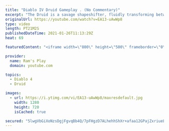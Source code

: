 ```yaml
---
title: "Diablo IV Druid Gameplay . (No Commentary)"
excerpt: "The Druid is a savage shapeshifter, fluidly transforming between the forms of a towering bear or a vicious werewolf to fight alongside the creatures of the wild."
originalUrl: https://youtube.com/watch?v=EA13-uAwWp8
type: video
length: PT21M2S
publishedDateTime: 2021-01-26T11:13:29Z
heat: 69

featuredContent: "<iframe width=\"800\" height=\"500\" frameborder=\"0\" src=\"https://www.youtube.com/embed/EA13-uAwWp8\" allow=\"accelerometer; autoplay; encrypted-media; gyroscope; picture-in-picture\" allowfullscreen></iframe>"

provider:
  name: Ram's Play
  domain: youtube.com

topics:
  - Diablo 4
  - Druid

images:
  - url: https://i.ytimg.com/vi/EA13-uAwWp8/maxresdefault.jpg
    width: 1280
    height: 720
    isCached: true

secured: "5lwgVbGiXoNzsDgjFgvqBb4Q/7pFHgzD7ALhehhShXr+afaa12GPajZxriueL0wJ8A+cGXu6Owx6ncBeAFRf3tFLJJ+uUlhkavIOqHuWJ8LjmMFLD9lOyfgWKqQLjcIo3SEA0WPO88KWCB7hGCVyY6+2EpfQUtdkC5OgXvBVPkBj3rEqCYVBjQnmY8Mdpj9rY1+nyujqtlH0sYBkMoQBLg5VhvqkILM/EDTJGUDHDswCj1O8K6KfPccpyv+3gvrnX2rnrxCvNZk04uB5HkixEzRlpcXkMBSVNP09Nd0ANlQGU/N9cU8QpqEiDFb2S5JohY1LCy38SZp/oQtUUzs1UmY+new4wf5i2X4HjxDt1W2xEQTKOCUu3B/n23H3T1ZjMWShB8SiMPuLxYg+zID9548GKuB5UDO4EzkqB+iTSO2Mh7CMTcrNdg44v5m3oFGN;8ewKHbubVivmYU62sF36Xw=="
---
```



